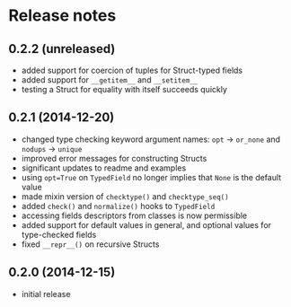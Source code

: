 # Release notes

## 0.2.2 (unreleased)

- added support for coercion of tuples for Struct-typed fields
- added support for `__getitem__` and `__setitem__`
- testing a Struct for equality with itself succeeds quickly

## 0.2.1 (2014-12-20)

- changed type checking keyword argument names: `opt` -> `or_none`
  and `nodups` -> `unique`
- improved error messages for constructing Structs
- significant updates to readme and examples
- using `opt=True` on `TypedField` no longer implies that `None` is
  the default value
- made mixin version of `checktype()` and `checktype_seq()`
- added `check()` and `normalize()` hooks to `TypedField`
- accessing fields descriptors from classes is now permissible
- added support for default values in general, and optional values
  for type-checked fields
- fixed `__repr__()` on recursive Structs

## 0.2.0 (2014-12-15)

- initial release
